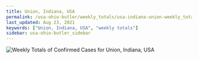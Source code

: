```yaml
---
title: Union, Indiana, USA
permalink: /usa-ohio-butler/weekly_totals/usa-indiana-union-weekly_totals.html
last_updated: Aug 23, 2021
keywords: ["Union, Indiana, USA", "weekly totals"]
sidebar: usa-ohio-butler_sidebar
---
```


![Weekly Totals of Confirmed Cases for Union, Indiana, USA](/covid_tracker/images/graphs/usa-indiana-union-weekly_totals_graph.png)
